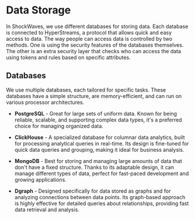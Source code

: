 # Data Storage

In ShockWaves, we use different databases for storing data. Each database is connected to HyperStreams, a protocol that
allows quick and easy access to data. The way people can access data is controlled by two methods. One is using the
security features of the databases themselves. The other is an extra security layer that checks who can access the data
using tokens and rules based on specific attributes.

## Databases
We use multiple databases, each tailored for specific tasks. These databases have a simple structure, are memory-efficient, and can run on various processor architectures.

- **PostgreSQL** - Great for large sets of uniform data. Known for being reliable, scalable, and supporting complex data
types, it's a preferred choice for managing organized data.

- **ClickHouse** - A specialized database for columnar data analytics, built for processing analytical queries in
real-time. Its design is fine-tuned for quick data queries and grouping, making it ideal for business analysis.

- **MongoDB** - Best for storing and managing large amounts of data that don't have a fixed structure. Thanks to its
adaptable design, it can manage different types of data, perfect for fast-paced development and growing applications.

- **Dgraph** - Designed specifically for data stored as graphs and for analyzing connections between data points. Its
graph-based approach is highly effective for detailed queries about relationships, providing fast data retrieval and
analysis.
